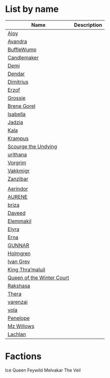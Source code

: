 # List by name

| Name                                                              | Description |
| ----------------------------------------------------------------- | ----------- |
| [Aloy](Aloy.md)                                                   |             |
| [Avandra](Avandra.md)                                             |             |
| [BuffleWump](BuffleWump.md)                                       |             |
| [Candlemaker](Candlemaker.md)                                     |             |
| [Demi](Demi.md)                                                   |             |
| [Dendar](Dendar.md)                                               |             |
| [Dimitrius](Dimitrius.md)                                         |             |
| [Erzof](Erzof.md)                                                 |             |
| [Grossie](Grossie.md)                                             |             |
| [Brene Gorel](Brene%20Gorel.md)                                   |             |
| [Isabella](Isabella.md)                                           |             |
| [Jadzia](Jadzia.md)                                               |             |
| [Kala](Kala.md)                                                   |             |
| [Krampus](Krampus.md)                                             |             |
| [Scourge the Undying](Scourge%20the%20Undying.md)                 |             |
| [urithana](urithana.md)                                           |             |
| [Vorgrim](Vorgrim.md)                                             |             |
| [Vakkmigr](Vakkmigr.md)                                           |             |
| [Zanzibar](Zanzibar.md)                                           |             |
|                                                                   |             |
| [Aerindor](Aerindor.md)                                           |             |
| [AURENE](AURENE.md)                                               |             |
| [briza](briza.md)                                                 |             |
| [Daveed](Daveed.md)                                               |             |
| [Elemmakil](Elemmakil.md)                                         |             |
| [Elyra](Elyra.md)                                                 |             |
| [Erna](Erna.md)                                                   |             |
| [GUNNAR](GUNNAR.md)                                               |             |
| [Holmgren](Holmgren.md)                                           |             |
| [Ivan Grev](Ivan%20Grev.md)                                       |             |
| [King Thra’maluil](King%20Thra’maluil.md)                         |             |
| [Queen of the Winter Court](Queen%20of%20the%20Winter%20Court.md) |             |
| [Rakshasa](Rakshasa.md)                                           |             |
| [Thera](Thera.md)                                                 |             |
| [varenzai](varenzai.md)                                           |             |
| [vola](vola.md)                                                   |             |
| [Penelope](Penelope.md)                                           |             |
| [Mz Willows](Mz%20Willows.md)                                     |             |
| [Lachlan](Lachlan.md)                                                                  |             |



# Factions
Ice Queen Feywild
Melvakar
The Veil
